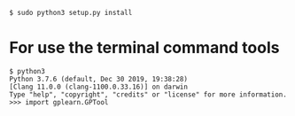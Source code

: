 ```
$ sudo python3 setup.py install
```



For use the terminal command tools
===================
```
$ python3
Python 3.7.6 (default, Dec 30 2019, 19:38:28) 
[Clang 11.0.0 (clang-1100.0.33.16)] on darwin
Type "help", "copyright", "credits" or "license" for more information.
>>> import gplearn.GPTool
```
